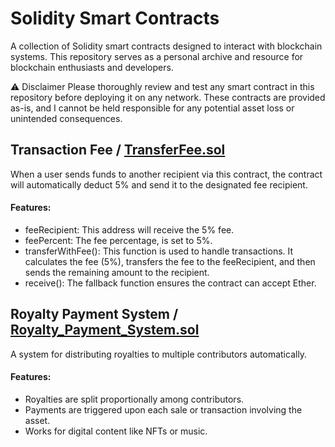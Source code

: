 # Solidity Smart Contracts

A collection of Solidity smart contracts designed to interact with blockchain systems. This repository serves as a personal archive and resource for blockchain enthusiasts and developers.

⚠️ Disclaimer
Please thoroughly review and test any smart contract in this repository before deploying it on any network. These contracts are provided as-is, and I cannot be held responsible for any potential asset loss or unintended consequences.

## Transaction Fee / [TransferFee.sol](https://github.com/cosmosresident/Smartcontracts/blob/main/TransferFee.sol)
When a user sends funds to another recipient via this contract, the contract will automatically deduct 5% and send it to the designated fee recipient.

#### Features:
- feeRecipient: This address will receive the 5% fee.
- feePercent: The fee percentage, is set to 5%.
- transferWithFee(): This function is used to handle transactions. It calculates the fee (5%), transfers the fee to the feeRecipient, and then sends the remaining amount to the recipient.
- receive(): The fallback function ensures the contract can accept Ether.

## Royalty Payment System / [Royalty_Payment_System.sol](https://github.com/cosmosresident/Smartcontracts/blob/main/Royalty_Payment_System.sol)
A system for distributing royalties to multiple contributors automatically.

#### Features:
- Royalties are split proportionally among contributors.
- Payments are triggered upon each sale or transaction involving the asset.
- Works for digital content like NFTs or music.
